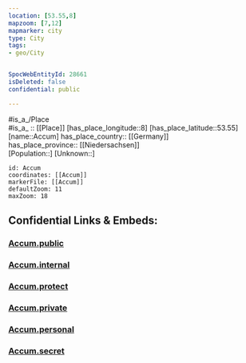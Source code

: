 ```yaml
---
location: [53.55,8] 
mapzoom: [7,12] 
mapmarker: city 
type: City
tags:
- geo/City


SpocWebEntityId: 28661
isDeleted: false
confidential: public

---
```

#is_a_/Place  
#is_a_ :: [[Place]] 
[has_place_longitude::8] 
[has_place_latitude::53.55] 
[name::Accum] 
has_place_country:: [[Germany]]  
has_place_province:: [[Niedersachsen]]  
[Population::] 
[Unknown::] 


```leaflet
id: Accum
coordinates: [[Accum]] 
markerFile: [[Accum]] 
defaultZoom: 11 
maxZoom: 18
```


## Confidential Links & Embeds: 

### [Accum.public](/_public/\Earth\Continent\Europe\Europe~Central\Germany\Germany~West\Niedersachsen\counties~Niedersachsen\Friesland\cities~Friesland\Schortens\boroughs~JeverAccum.public.md) 

### [Accum.internal](/_internal/\Earth\Continent\Europe\Europe~Central\Germany\Germany~West\Niedersachsen\counties~Niedersachsen\Friesland\cities~Friesland\Schortens\boroughs~JeverAccum.internal.md) 

### [Accum.protect](/_protect/\Earth\Continent\Europe\Europe~Central\Germany\Germany~West\Niedersachsen\counties~Niedersachsen\Friesland\cities~Friesland\Schortens\boroughs~JeverAccum.protect.md) 

### [Accum.private](/_private/\Earth\Continent\Europe\Europe~Central\Germany\Germany~West\Niedersachsen\counties~Niedersachsen\Friesland\cities~Friesland\Schortens\boroughs~JeverAccum.private.md) 

### [Accum.personal](/_personal/\Earth\Continent\Europe\Europe~Central\Germany\Germany~West\Niedersachsen\counties~Niedersachsen\Friesland\cities~Friesland\Schortens\boroughs~JeverAccum.personal.md) 

### [Accum.secret](/_secret/\Earth\Continent\Europe\Europe~Central\Germany\Germany~West\Niedersachsen\counties~Niedersachsen\Friesland\cities~Friesland\Schortens\boroughs~JeverAccum.secret.md)


